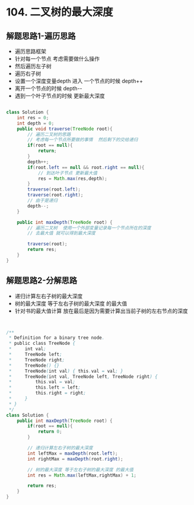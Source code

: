 # 104. 二叉树的最大深度


## 解题思路1-遍历思路

* 遍历思路框架
* 针对每一个节点 考虑需要做什么操作
* 然后遍历左子树
* 遍历右子树
* 设置一个深度变量depth 进入 一个节点的时候 depth++
* 离开一个节点的时候 depth--
* 遇到一个叶子节点的时候 更新最大深度


```java

class Solution {
    int res = 0;
    int depth = 0;
    public void traverse(TreeNode root){
        // 遍历二叉树的思路
        // 考虑每一个节点所要做的事情  然后剩下的交给递归
        if(root == null){
            return;
        }
        depth++;
        if(root.left == null && root.right == null){
            // 到达叶子节点 更新最大值
            res = Math.max(res,depth);
        }
        traverse(root.left);
        traverse(root.right);
        // 由于是递归  
        depth--;
    }

    public int maxDepth(TreeNode root) {
        // 遍历二叉树  使用一个外部变量记录每一个节点所在的深度
        // 去最大值 就可以得到最大深度

        traverse(root);
        return res;
    }
}
```


## 解题思路2-分解思路

* 递归计算左右子树的最大深度
* 树的最大深度 等于左右子树的最大深度 的最大值
* 针对书的最大值计算 放在最后是因为需要计算出当前子树的左右节点的深度


```java


/**
 * Definition for a binary tree node.
 * public class TreeNode {
 *     int val;
 *     TreeNode left;
 *     TreeNode right;
 *     TreeNode() {}
 *     TreeNode(int val) { this.val = val; }
 *     TreeNode(int val, TreeNode left, TreeNode right) {
 *         this.val = val;
 *         this.left = left;
 *         this.right = right;
 *     }
 * }
 */
class Solution {
    public int maxDepth(TreeNode root) {
        if(root == null){
            return 0;
        }

        // 递归计算左右子树的最大深度
        int leftMax = maxDepth(root.left);
        int rightMax = maxDepth(root.right);

        // 树的最大深度 等于左右子树的最大深度 的最大值
        int res = Math.max(leftMax,rightMax) + 1;

        return res;
    }
}
```

